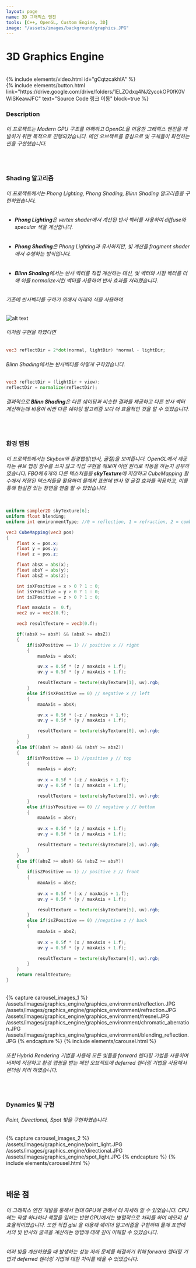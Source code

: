 ```yaml
---
layout: page
name: 3D 그래픽스 엔진
tools: [C++, OpenGL, Custom Engine, 3D]
image: "/assets/images/background/graphics.JPG"
---
```


# 3D Graphics Engine

<br>
{% include elements/video.html id="gCqtzcakhlA" %}

<br>
{% include elements/button.html link="https://drive.google.com/drive/folders/1ELZOdxq4NJ2ycokOP0fK0VWISKeawJFC" text="Source Code 링크 이동" block=true %}

<br>

### **Description**

###### 이 프로젝트는 Modern GPU 구조를 이해하고 OpenGL을 이용한 그래픽스 엔진을 개발하기 위한 목적으로 진행되었습니다. 메인 오브젝트를 중심으로 빛 구체들이 회전하는 씬을 구현했습니다. 

<br>

### **Shading 알고리즘**

###### 이 프로젝트에서는 Phong Lighting, Phong Shading, Blinn Shading 알고리즘을 구현하였습니다. 
- ###### **Phong Lighting**은 vertex shader에서 계산된 반사 벡터를 사용하여 diffuse와 specular 색을 계산합니다.
- ###### **Phong Shading**은 Phong Lighting과 유사하지만, 빛 계산을 fragment shader에서 수행하는 방식입니다. 
- ###### **Blinn Shading**에서는 반사 벡터를 직접 계산하는 대신, 빛 벡터와 시점 벡터를 더해 이를 normalize시킨 벡터를 사용하여 반사 효과를 처리했습니다.

###### 기존에 반사벡터를 구하기 위해서 아래의 식을 사용하여

![alt text](
/assets/images/graphics_engine/equation.jpg)

###### 이처럼 구현을 하였다면
```glsl
vec3 reflectDir = 2*dot(normal, lightDir) *normal - lightDir;
```
###### Blinn Shading에서는 반사벡터를 이렇게 구하였습니다.
```glsl
vec3 reflectDir = (lightDir + view);
reflectDir = normalize(reflectDir);
```

###### 결과적으로 **Blinn Shading**은 다른 쉐이딩과 비슷한 결과를 제공하고 다른 반사 벡터 계산하는데 비용이 비싼 다른 쉐이딩 알고리즘 보다 더 효율적인 것을 알 수 있었습니다.


<br>

### **환경 맵핑**

###### 이 프로젝트에서는 Skybox와 환경맵핑(반사, 굴절)을 보여줍니다. OpenGL에서 제공하는 큐브 맵핑 함수를 쓰지 않고 직접 구현을 해보며 어떤 원리로 작동을 하는지 공부하였습니다. FBO에 6개의 다른 텍스처들을 **skyTexture**에 저장하고 CubeMapping 함수에서 저장된 텍스처들을 활용하여 물체의 표면에 반사 및 굴절 효과를 적용하고, 이를 통해 현실감 있는 장면을 연출 할 수 있었습니다.  

```glsl

uniform sampler2D skyTexture[6];
uniform float blending;
uniform int environmentType; //0 = reflection, 1 = refraction, 2 = combination

vec3 CubeMapping(vec3 pos)
{
    float x = pos.x;
    float y = pos.y;
    float z = pos.z;

    float absX = abs(x);
    float absY = abs(y);
    float absZ = abs(z);

    int isXPositive = x > 0 ? 1 : 0;
    int isYPositive = y > 0 ? 1 : 0;
    int isZPositive = z > 0 ? 1 : 0;

    float maxAxis =  0.f;
    vec2 uv = vec2(0.f);

    vec3 resultTexture = vec3(0.f);

    if((absX >= absY) && (absX >= absZ))
    {
        if(isXPositive == 1) // positive x // right
        {
            maxAxis = absX;

            uv.x = 0.5f * (z / maxAxis + 1.f);
            uv.y = 0.5f * (y / maxAxis + 1.f);

            resultTexture = texture(skyTexture[1], uv).rgb;
        }
        else if(isXPositive == 0) // negative x // left
        {
            maxAxis = absX;

            uv.x = 0.5f * (-z / maxAxis + 1.f);
            uv.y = 0.5f * (y / maxAxis + 1.f);

            resultTexture = texture(skyTexture[0], uv).rgb;
        }
    }
    else if((absY >= absX) && (absY >= absZ))
    {
        if(isYPositive == 1) //positive y // top
        {
            maxAxis = absY;
            
            uv.x = 0.5f * (-z / maxAxis + 1.f);
            uv.y = 0.5f * (x / maxAxis + 1.f);

            resultTexture = texture(skyTexture[3], uv).rgb;
        }
        else if(isYPositive == 0) // negative y // bottom
        {
            maxAxis = absY;
            
            uv.x = 0.5f * (z / maxAxis + 1.f);
            uv.y = 0.5f * (x / maxAxis + 1.f);

            resultTexture = texture(skyTexture[2], uv).rgb;
        }
    }
    else if((absZ >= absX) && (absZ >= absY))
    {
        if(isZPositive == 1) // positive z // front
        {
            maxAxis = absZ;
            
            uv.x = 0.5f * (-x / maxAxis + 1.f);
            uv.y = 0.5f * (y / maxAxis + 1.f);

            resultTexture = texture(skyTexture[5], uv).rgb;
        }
        else if(isZPositive == 0) //negative z // back
        {
            maxAxis = absZ;
            
            uv.x = 0.5f * (x / maxAxis + 1.f);
            uv.y = 0.5f * (y / maxAxis + 1.f);

            resultTexture = texture(skyTexture[4], uv).rgb;
        }
    }
    return resultTexture;
}
```
<br>
{% capture carousel_images_1 %}
/assets/images/graphics_engine/graphics_environment/reflection.JPG
/assets/images/graphics_engine/graphics_environment/refraction.JPG
/assets/images/graphics_engine/graphics_environment/fresnel.JPG
/assets/images/graphics_engine/graphics_environment/chromatic_aberration.JPG
/assets/images/graphics_engine/graphics_environment/blending_reflection.JPG
{% endcapture %}
{% include elements/carousel.html %}

###### 또한 Hybrid Rendering 기법을 사용해 모든 빛들을 forward 렌더링 기법을 사용하여 버퍼에 저장하고 환경 맵핑을 받는 메인 오브젝트에 deferred 렌더링 기법을 사용해서 렌더링 처리 하였습니다.

<br>

### **Dynamics 빛 구현**

###### Point, Directional, Spot 빛을 구현하였습니다.

{% capture carousel_images_2 %}
/assets/images/graphics_engine/point_light.JPG
/assets/images/graphics_engine/directional.JPG
/assets/images/graphics_engine/spot_light.JPG
{% endcapture %}
{% include elements/carousel.html %}


<br>

## **배운 점**
###### 이 그래픽스 엔진 개발을 통해서 현대 GPU에 관해서 더 자세히 알 수 있었습니다. CPU에는 픽셀 하나하나 색깔을 입히는 반면 GPU에서는 병렬적으로 처리를 하여 메모리 상 효율적이었습니다. 또한 직접 glsl 을 이용해 쉐이더 알고리즘을 구현하며 물체 표면에서의 빛 반사와 굴곡을 계산하는 방법에 대해 깊이 이해할 수 있었습니다. 
###### 여러 빛을 계산하였을 때 발생하는 성능 저하 문제를 해결하기 위해 forward 렌더링 기법과 deferred 렌더링 기법에 대한 차이를 배울 수 있었습니다. 

<br>
<br>
<br>
<br>
<br>
<br>